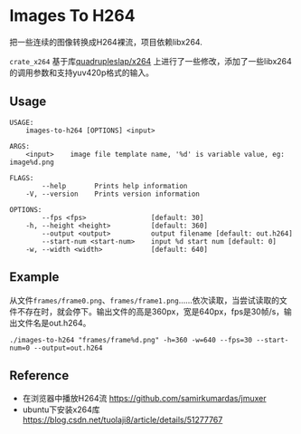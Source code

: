 # Images To H264
把一些连续的图像转换成H264裸流，项目依赖libx264.

`crate_x264` 基于库[quadrupleslap/x264](https://github.com/quadrupleslap/x264) 上进行了一些修改，添加了一些libx264的调用参数和支持yuv420p格式的输入。

## Usage
```
USAGE:
    images-to-h264 [OPTIONS] <input>

ARGS:
    <input>    image file template name, '%d' is variable value, eg: image%d.png

FLAGS:
        --help       Prints help information
    -V, --version    Prints version information

OPTIONS:
        --fps <fps>                [default: 30]
    -h, --height <height>          [default: 360]
        --output <output>          output filename [default: out.h264]
        --start-num <start-num>    input %d start num [default: 0]
    -w, --width <width>            [default: 640]
```

## Example
从文件`frames/frame0.png`、`frames/frame1.png`……依次读取，当尝试读取的文件不存在时，就会停下。输出文件的高是360px，宽是640px，fps是30帧/s，输出文件名是out.h264。
```shell
./images-to-h264 "frames/frame%d.png" -h=360 -w=640 --fps=30 --start-num=0 --output=out.h264
```
## Reference
- 在浏览器中播放H264流
https://github.com/samirkumardas/jmuxer
- ubuntu下安装x264库
https://blog.csdn.net/tuolaji8/article/details/51277767

